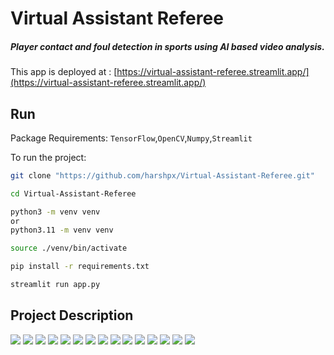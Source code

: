 
# Virtual Assistant Referee
##### Player contact and foul detection in sports using AI based video analysis.
This app is deployed at : [https://virtual-assistant-referee.streamlit.app/](https://virtual-assistant-referee.streamlit.app/)

## Run

Package Requirements: `TensorFlow`,`OpenCV`,`Numpy`,`Streamlit`

To run the project:

```bash
git clone "https://github.com/harshpx/Virtual-Assistant-Referee.git"

cd Virtual-Assistant-Referee

python3 -m venv venv
or
python3.11 -m venv venv

source ./venv/bin/activate

pip install -r requirements.txt

streamlit run app.py
```
## Project Description
<img src="./Extras/2.jpg">
<img src="./Extras/3.jpg">
<img src="./Extras/4.jpg">
<img src="./Extras/5.jpg">
<img src="./Extras/6.jpg">
<img src="./Extras/7.jpg">
<img src="./Extras/8.jpg">
<img src="./Extras/9.jpg">
<img src="./Extras/10.jpg">
<img src="./Extras/11.jpg">
<img src="./Extras/12.jpg">
<img src="./Extras/13.jpg">
<img src="./Extras/14.jpg">
<img src="./Extras/15.jpg">
<img src="./Extras/16.jpg">
